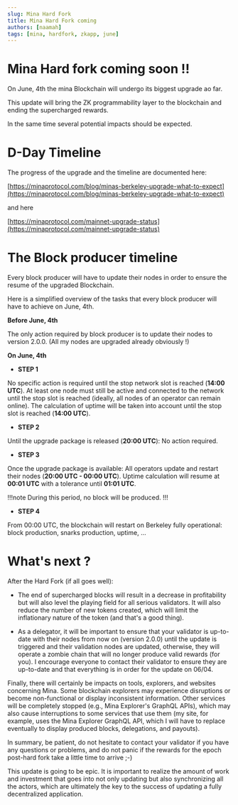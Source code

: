 ```yaml
---
slug: Mina Hard Fork
title: Mina Hard Fork coming
authors: [naamah]
tags: [mina, hardfork, zkapp, june]
---
```


# Mina Hard fork coming soon !!
On June, 4th the mina Blockchain will undergo its biggest upgrade ao far.


This update will bring the ZK programmability layer to the blockchain and ending the supercharged rewards. 

In the same time several potential impacts should be expected.

# D-Day Timeline

The progress of the upgrade and the timeline are documented here:

  [https://minaprotocol.com/blog/minas-berkeley-upgrade-what-to-expect](https://minaprotocol.com/blog/minas-berkeley-upgrade-what-to-expect)  
  
and here  

  [https://minaprotocol.com/mainnet-upgrade-status](https://minaprotocol.com/mainnet-upgrade-status)

# The Block producer timeline

Every block producer will have to update their nodes in order to ensure the resume of the upgraded Blockchain.

Here is a simplified overview of the tasks that every block producer will have to achieve on June, 4th.

**Before June, 4th**  

The only action required by block producer is to update their nodes to version 2.0.0. (All my nodes are upgraded already obviously !)

**On June, 4th**

* **STEP 1**

No specific action is required until the stop network slot is reached (**14:00 UTC**). At least one node must still be active and connected to the network until the stop slot is reached (ideally, all nodes of an operator can remain online). The calculation of uptime will be taken into account until the stop slot is reached (**14:00 UTC**).

* **STEP 2**

Until the upgrade package is released (**20:00 UTC**): No action required.

* **STEP 3**

Once the upgrade package is available: All operators update and restart their nodes (**20:00 UTC - 00:00 UTC**). Uptime calculation will resume at **00:01 UTC** with a tolerance until **01:01 UTC**.

!!!note
During this period, no block will be produced.
!!!

* **STEP 4**

From 00:00 UTC, the blockchain will restart on Berkeley fully operational: block production, snarks production, uptime, ...


# What's next ?

After the Hard Fork (if all goes well):

* The end of supercharged blocks will result in a decrease in profitability but will also level the playing field for all serious validators. It will also reduce the number of new tokens created, which will limit the inflationary nature of the token (and that's a good thing).

* As a delegator, it will be important to ensure that your validator is up-to-date with their nodes from now on (version 2.0.0) until the update is triggered and their validation nodes are updated, otherwise, they will operate a zombie chain that will no longer produce valid rewards (for you). I encourage everyone to contact their validator to ensure they are up-to-date and that everything is in order for the update on 06/04.

Finally, there will certainly be impacts on tools, explorers, and websites concerning Mina. Some blockchain explorers may experience disruptions or become non-functional or display inconsistent information. Other services will be completely stopped (e.g., Mina Explorer's GraphQL APIs), which may also cause interruptions to some services that use them (my site, for example, uses the Mina Explorer GraphQL API, which I will have to replace eventually to display produced blocks, delegations, and payouts).

In summary, be patient, do not hesitate to contact your validator if you have any questions or problems, and do not panic if the rewards for the epoch post-hard fork take a little time to arrive ;-)

This update is going to be epic. It is important to realize the amount of work and investment that goes into not only updating but also synchronizing all the actors, which are ultimately the key to the success of updating a fully decentralized application.
